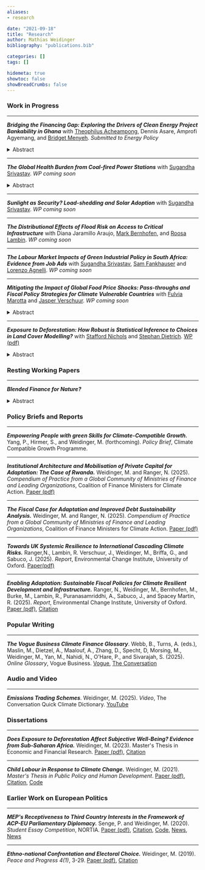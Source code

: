 ```yaml
---
aliases:
- research

date: "2021-09-18"
title: "Research"
author: Mathias Weidinger
bibliography: "publications.bib"

categories: []
tags: []

hidemeta: true
showtoc: false
showBreadCrumbs: false
---
```


<!--![A word cloud of my research to date.](/images/wordworld.png) -->

### Work in Progress
------------------

**_Bridging the Financing Gap: Exploring the Drivers of Clean Energy Project Bankability in Ghana_** with [Theophilus Acheampong](https://www.abdn.ac.uk/people/theophilus.acheampong), Dennis Asare, Amprofi Agyemang, and [Bridget Menyeh](https://rgu-repository.worktribe.com/person/1646157/bridget-menyeh). *Submitted to Energy Policy*
<details>
<summary>
Abstract
</summary>

Access to finance remains a major constraint for many firms despite the
potential of Sub-Saharan Africa's clean energy sector to the drive the
continent's energy transition and access goals. This paper investigates
the key factors influencing the bankability of clean energy projects in Ghana
using Partial Least Squares Structural Equation Modelling (PLS-SEM). The study
examines five latent variables: project readiness, financial structures,
experienced project teams, risk mitigation, and alignment with Sustainable
Development Goals (SDGS) and Environmental, Social, and Governance (ESG)
criteria. A survey was administered to 80 respondents comprising clean energy
companies, policymakers, and financiers. The PLS-SEM approach was used to
identify significant relationships between these variables and the overall
bankability of projects. Our findings show that bankability is multidimensional
and determined by a combination of direct project enablers and indirect
interdependencies. Projects are more likely to be bankable if they have clear
regulatory approvals, defined objectives, and undertaken feasibility studies,
along with thorough financial modelling. Experienced teams, strong stakeholder
support, and robust risk mitigation strategies also enhance bankability. While
SDG-ESG alignment is increasingly important, it plays a supporting rather than
central role in securing clean energy project financing. The findings provide
practical insights for policymakers, clean energy developers and financiers in
Ghana and other emerging economies.

</details>

------------------

**_The Global Health Burden from Coal-fired Power Stations_** with [Sugandha Srivastav](https://www.sugandhasrivastav.com/). *WP coming soon*

<details>
<summary>
Abstract
</summary>

The advent of spatially disaggregated data allows to us map
where coal and gas fired power plants are located with unprecedented precision.
Leveraging this data, we calculate the global health burden urban populations
that live in proximity to fossil-fueled power plants. We first investigate how
much of global fossil-fueled energy generation capacity is located within
25km from population centres, followed by a quantification of the people
potentially exposed to the resultant pollution. Lastly, we estimate the total
life years lost as a result of proximity to coal- and gas-fired power plants.
</details>

------------------

**_Sunlight as Security? Load-shedding and Solar Adoption_**  with [Sugandha Srivastav](https://www.sugandhasrivastav.com/). *WP coming soon*

------------------

**_The Distributional Effects of Flood Risk on Access to Critical Infrastructure_** with Diana Jaramillo Araujo, [Mark Bernhofen](https://www.eci.ox.ac.uk/person/dr-mark-bernhofen), and [Roosa Lambin](https://www.eci.ox.ac.uk/person/dr-roosa-lambin). *WP coming soon*

------------------

**_The Labour Market Impacts of Green Industrial Policy in South Africa: Evidence from Job Ads_** with [Sugandha Srivastav](https://www.sugandhasrivastav.com/), [Sam Fankhauser](https://www.smithschool.ox.ac.uk/person/professor-sam-fankhauser) and [Lorenzo Agnelli](https://www.inet.ox.ac.uk/people/lorenzo-agnelli). *WP coming soon*

------------------

**_Mitigating the Impact of Global Food Price Shocks: Pass-throughs and Fiscal Policy Strategies for Climate Vulnerable Countries_** with [Fulvia Marotta](https://fulviamarotta.wixsite.com/fulvia-marotta) and [Jasper Verschuur](https://www.tudelft.nl/en/staff/j.verschuur/?cHash=9c8cc35944c377e2278addf64d837927). *WP coming soon*

<details>
<summary>
Abstract
</summary>
In light of the growing climate and non-climate related
pressures on the global food system, this paper addresses three related questions:
To what extent do global food price shocks pass through to local markets, how
are these pass-throughs conditioned by country-level idiosyncrasies, and can
fiscal policy effectively support shock response and longer-term price
stabilisation? We estimate global-to-local food price pass-throughs in a
Bayesian VAR for most countries in the world using publicly available data
sources. To further investigate cross-dependencies in vulnerable countries,
our model is then extended to include multiple covariate shocks for the
Sub-Saharan African sub-sample. Decomposing food price shocks over time,
space, and contemporaneous oil price and harvest shocks, we construct fiscal
policy counterfactuals to evaluate hypothetical coping strategies.
</details>

------------------

**_Exposure to Deforestation: How Robust is Statistical Inference to Choices in Land Cover Modelling?_** with [Stafford Nichols](https://unu.edu/merit/about/research-fellow/stafford-nichols) and [Stephan Dietrich](https://unu.edu/merit/about/expert/dr-stephan-dietrich). [WP (pdf)](/exposure_to_deforestation.pdf)

<details>
<summary>
Abstract
</summary>
Earth observation data has greatly enriched social science research, especially in contexts
where data is otherwise scarce or likely to suffer from measurement error. However,
social scientists may not have a good enough understanding of remote sensing
techniques to avoid unforeseen side effects when using this type of data. Economists
often combine gridded land cover data with survey data by reducing the former to locally
centred summary statistics at the interview locations provided by the latter. The
decisions taken in this reduction process can affect the resulting exposure metric and
subsequent statistical inference. Using interview locations in eleven African countries
from a large international survey, we calculate respondents' exposure to deforestation
in 108 slightly different ways. To illustrate how this can affect inference, we model
respondents' subjective well-being scores on the different versions of their exposure
to local deforestation in a multi-level, linear mixed model. We find significant negative
effects and insignificant effects depending on our parameter decisions. Finally, we
provide guidance and strategies for social scientists to consider when employing land
cover data.

</details>

### Resting Working Papers

------------------

**_Blended Finance for Nature?_**

<details>
<summary>
Abstract
</summary>
Blended Finance, the use of concessional capital to crowd in private investment, has
emerged as a new paradigm for financing sustainable development. To scrutinise the
economic rationales behind this practice in a dynamic setting, this paper develops an
inter-temporal model of loan provision and tests the implications of blending in
equilibrium. Blending provides optimal structuring of finance when the aim is to ease
a project's credit constraints before it has achieved financial maturity. However, the
benefits of blending subsequently decrease in an investment's private to public pay-
off ratio and seize to exist entirely upon reaching maturity. Projects with significant
externalities may never reach financial maturity, conditional on the extent to which
commercial investors can monetise them. In these cases, grants and interest rate
subsidies promise higher societal returns over the project's lifecycle.
</details>


### Policy Briefs and Reports
------------------

**_Empowering People with green Skills for Climate-Compatible Growth._** Yang, P., Hirmer, S., and Weidinger, M. (forthcoming). *Policy Brief*, Climate Compatible Growth Programme.

------------------

**_Institutional Architecture and Mobilisation of Private Capital for Adaptation: The Case of Rwanda._** Weidinger, M. and Ranger, N. (2025). *Compendium of Practice from a Global Community of Ministries of Finance and Leading Organizations*, Coalition of Finance Ministers for Climate Action. [Paper (pdf)](https://greenandresilienteconomics.org/compendium-of-practice/contributions/institutional-architecture-and-mobilization-of-private-capital-for-adaptation-the-case-of-rwanda/)

------------------

**_The Fiscal Case for Adaptation and Improved Debt Sustainability Analysis._** Weidinger, M. and Ranger, N. (2025). *Compendium of Practice from a Global Community of Ministries of Finance and Leading Organizations*, Coalition of Finance Ministers for Climate Action. [Paper (pdf)](https://greenandresilienteconomics.org/compendium-of-practice/contributions/the-fiscal-case-for-adaptation-and-improved-sustainability-analysis/)

------------------

**_Towards UK Systemic Resilience to International Cascading Climate Risks._** Ranger,N., Lambin, R. Verschuur, J., Weidinger, M., Briffa, G., and Sabuco, J. (2025). *Report*,  Environmental Change Institute, University of Oxford. [Paper(pdf)](https://www.eci.ox.ac.uk/sites/default/files/2025-05/UK_Systemic_Resilience_Report_2025%5BWeb%5D.pdf)

------------------

**_Enabling Adaptation: Sustainable Fiscal Policies for Climate Resilient Development and Infrastructure._** Ranger, N., Weidinger, M., Bernhofen, M., Burke, M., Lambin, R., Puranasamriddhi, A., Sabuco, J., and Spacey Martin, R. (2025). *Report*, Environmental Change Institute, University of Oxford.
[Paper (pdf)](https://www.eci.ox.ac.uk/sites/default/files/2025-01/UNEP%20Enabling%20Adaptation%20Report%20%282025%29.pdf), [Citation](/ranger_2025.bib)

### Popular Writing
------------------

**_The Vogue Business Climate Finance Glossary_**. Webb, B., Turns, A. (eds.), Maslin, M., Dietzel, A., Maalouf, A., Zhang, D., Specht, D, Morsing, M., Weidinger, M., Yan, M., Nahidi, N., O'Hare, P., and Sivarajah, S. (2025). *Online Glossary*, Vogue Business. [Vogue](https://www.voguebusiness.com/story/sustainability/the-vogue-business-climate-finance-glossary-the-hidden-cost), [The Conversation](https://theconversation.com/your-essential-guide-to-climate-finance-256358)

### Audio and Video 
------------------

**_Emissions Trading Schemes_**. Weidinger, M. (2025). *Video*, The Conversation Quick Climate Dictionary. [YouTube](https://www.youtube.com/watch?v=FX3LoHTnD6s&t=4s)

### Dissertations
------------------

**_Does Exposure to Deforestation Affect Subjective Well-Being? Evidence from Sub-Saharan Africa._** Weidinger, M. (2023). Master's Thesis in Economic and Financial Research.
[Paper (pdf)](/efrthesis_final.pdf), [Citation](/weidinger_2023.bib)

------------------

**_Child Labour in Response to Climate Change._** Weidinger, M. (2021). *Master's Thesis in Public Policy and Human Development*.
[Paper (pdf)](/mppthesis_final.pdf), [Citation](/weidinger_2021.bib), [Code](/https://github.com/mathiasweidinger/MPPTH)

### Earlier Work on European Politics
------------------

**_MEP's Receptiveness to Third Country Interests in the Framework of ACP-EU Parliamentary Diplomacy._** Senge, P. and Weidinger, M. (2020). *Student Essay Competition*, NORTIA.
[Paper (pdf)](https://drive.google.com/file/d/1sWLpTjllPDt1YPAvcR_tMusTqBR2JSM8/preview), [Citation](/senge_weidinger_2020.bib), [Code](/https://github.com/mathiasweidinger/MPPTH"), [News](https://fasos.maastrichtuniversity.nl/weekly/fasos-alumni-win-nortia-student-essay-competition), [News](https://www.politics.ox.ac.uk/news/dpir-student-wins-nortias-student-essay-competition-co-authored-paper)

------------------

**_Ethno-national Confrontation and Electoral Choice._** Weidinger, M. (2019). *Peace and Progress 4(1)*, 3-29.
[Paper (pdf)](https://postgraduate.ias.unu.edu/upp/wp-content/uploads/2019/07/UPP-1-Weidinger.pdf), [Citation](/weidinger_2019.bib)
